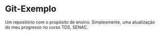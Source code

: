 # Git-Exemplo
Um repositório com o propósito de ensino.
Simplesmente, uma atualização do meu progresso no curso TDS, SENAC.
